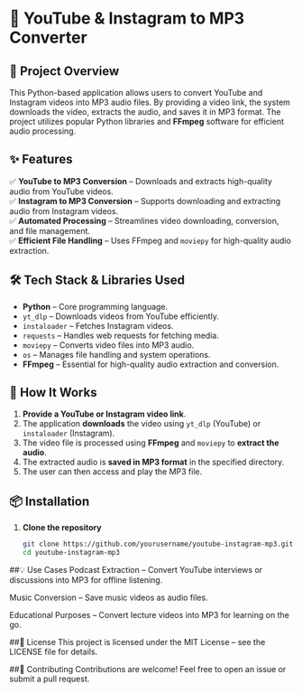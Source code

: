 # 🎵 YouTube & Instagram to MP3 Converter  

## 📌 Project Overview  
This Python-based application allows users to convert YouTube and Instagram videos into MP3 audio files. By providing a video link, the system downloads the video, extracts the audio, and saves it in MP3 format. The project utilizes popular Python libraries and **FFmpeg** software for efficient audio processing.  

## ✨ Features  
✅ **YouTube to MP3 Conversion** – Downloads and extracts high-quality audio from YouTube videos.  
✅ **Instagram to MP3 Conversion** – Supports downloading and extracting audio from Instagram videos.  
✅ **Automated Processing** – Streamlines video downloading, conversion, and file management.  
✅ **Efficient File Handling** – Uses FFmpeg and `moviepy` for high-quality audio extraction.  

## 🛠️ Tech Stack & Libraries Used  
- **Python** – Core programming language.  
- `yt_dlp` – Downloads videos from YouTube efficiently.  
- `instaloader` – Fetches Instagram videos.  
- `requests` – Handles web requests for fetching media.  
- `moviepy` – Converts video files into MP3 audio.  
- `os` – Manages file handling and system operations.  
- **FFmpeg** – Essential for high-quality audio extraction and conversion.  

## 🔧 How It Works  
1. **Provide a YouTube or Instagram video link**.  
2. The application **downloads** the video using `yt_dlp` (YouTube) or `instaloader` (Instagram).  
3. The video file is processed using **FFmpeg** and `moviepy` to **extract the audio**.  
4. The extracted audio is **saved in MP3 format** in the specified directory.  
5. The user can then access and play the MP3 file.  

## 📦 Installation  
1. **Clone the repository**  
   ```sh
   git clone https://github.com/yourusername/youtube-instagram-mp3.git
   cd youtube-instagram-mp3

##💡 Use Cases
Podcast Extraction – Convert YouTube interviews or discussions into MP3 for offline listening.

Music Conversion – Save music videos as audio files.

Educational Purposes – Convert lecture videos into MP3 for learning on the go.

##📜 License
This project is licensed under the MIT License – see the LICENSE file for details.

##🤝 Contributing
Contributions are welcome! Feel free to open an issue or submit a pull request.
